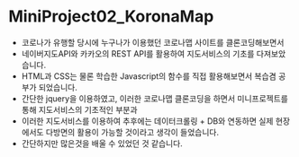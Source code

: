 # MiniProject02_KoronaMap
- 코로나가 유행할 당시에 누구나가 이용했던 코로나맵 사이트를 클론코딩해보면서
- 네이버지도API와 카카오의 REST API를 활용하여 지도서비스의 기초를 다져보았습니다.
- HTML과 CSS는 물론 학습한 Javascript의 함수를 직접 활용해보면서 복습겸 공부가 되었습니다.
- 간단한 jquery을 이용하였고, 이러한 코로나맵 클론코딩을 하면서 미니프로젝트를 통해 지도서비스의 기초적인 부분과
- 이러한 지도서비스를 이용하여 추후에는 데이터크롤링 + DB와 연동하면 실제 현장에서도 다방면의 활용이 가능할 것이라고 생각이 들었습니다.
- 간단하지만 많은것을 배울 수 있었던 것 같습니다.
